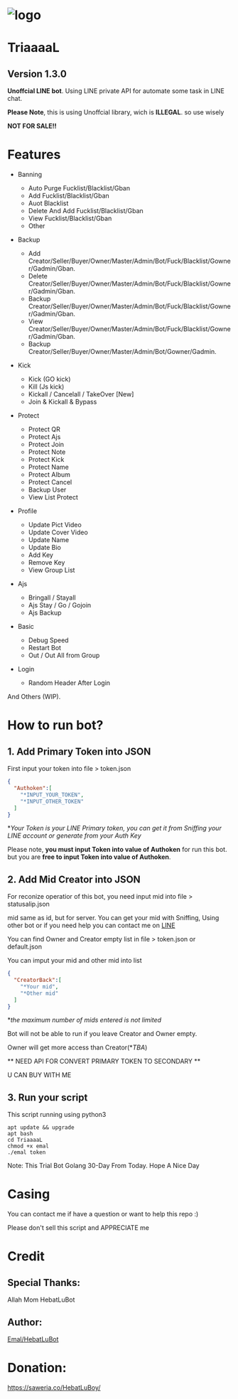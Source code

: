 # ![logo](https://i.ibb.co/MCZB694/hbtlogo.jpg)


# TriaaaaL
## Version 1.3.0

**Unoffcial LINE bot**. Using LINE private API for automate some task in LINE chat.

**Please Note**, this is using Unoffcial library, wich is **ILLEGAL**. so use wisely

**NOT FOR SALE!!**


# Features
- Banning
  - Auto Purge Fucklist/Blacklist/Gban
  - Add Fucklist/Blacklist/Gban
  - Auot Blacklist
  - Delete And Add Fucklist/Blacklist/Gban
  - View Fucklist/Blacklist/Gban
  - Other

- Backup
  - Add Creator/Seller/Buyer/Owner/Master/Admin/Bot/Fuck/Blacklist/Gowner/Gadmin/Gban.
  - Delete Creator/Seller/Buyer/Owner/Master/Admin/Bot/Fuck/Blacklist/Gowner/Gadmin/Gban.
  - Backup Creator/Seller/Buyer/Owner/Master/Admin/Bot/Fuck/Blacklist/Gowner/Gadmin/Gban.
  - View Creator/Seller/Buyer/Owner/Master/Admin/Bot/Fuck/Blacklist/Gowner/Gadmin/Gban.
  - Backup Creator/Seller/Buyer/Owner/Master/Admin/Bot/Gowner/Gadmin.

- Kick
  - Kick (GO kick)
  - Kill (Js kick)
  - Kickall / Cancelall / TakeOver [New]
  - Join & Kickall & Bypass
 
- Protect
  - Protect QR
  - Protect Ajs
  - Protect Join 
  - Protect Note
  - Protect Kick
  - Protect Name
  - Protect Album
  - Protect Cancel
  - Backup User
  - View List Protect

- Profile
  - Update Pict Video
  - Update Cover Video
  - Update Name
  - Update Bio
  - Add Key
  - Remove Key
  - View Group List

- Ajs
  - Bringall / Stayall
  - Ajs Stay / Go / Gojoin
  - Ajs Backup

- Basic
  - Debug Speed
  - Restart Bot
  - Out / Out All from Group

- Login
  - Random Header After Login

And Others (WIP).

# How to run bot?

## 1. Add Primary Token into JSON
First input your token into file > token.json
```JSON
{
  "Authoken":[
    "*INPUT_YOUR_TOKEN",
    "*INPUT_OTHER_TOKEN"
  ]
}
```
**Your Token is your LINE Primary token, you can get it from Sniffing your LINE account or generate from your Auth Key*

Please note, **you must input Token into value of Authoken** for run this bot. but you are **free to input Token into value of Authoken**.

## 2. Add Mid Creator into JSON
For reconize operatior of this bot, you need input mid into file > statusalip.json

mid same as id, but for server. You can get your mid with Sniffing, Using other bot or if you need help you can contact me on [LINE](https://line.me/ti/p/~fvkubitch_)

You can find Owner and Creator empty list in file > token.json or default.json

You can imput your mid and other mid into list
```JSON
{
  "CreatorBack":[
    "*Your mid",
    "*Other mid"
  ]
}
```
**the maximum number of mids entered is not limited*

Bot will not be able to run if you leave Creator and Owner empty.

Owner will get more access than Creator(**TBA*)

** NEED API FOR CONVERT PRIMARY TOKEN TO SECONDARY **

U CAN BUY WITH ME

## 3. Run your script
This script running using python3
```SH
apt update && upgrade
apt bash
cd TriaaaaL
chmod +x emal
./emal token
```
Note: This Trial Bot Golang 30-Day From Today.
Hope A Nice Day

# Casing

You can contact me if have a question or want to help this repo :)

Please don't sell this script and APPRECIATE me


# Credit

## Special Thanks:
Allah
Mom
HebatLuBot

## Author:
[Emal/HebatLuBot](https://HebatLuBot.site/HebatLuBoy.html)

# Donation:
https://saweria.co/HebatLuBoy/
